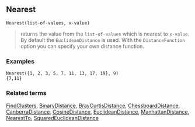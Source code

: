 ## Nearest

```
Nearest(list-of-values, x-value)  
```

> returns the value from the `list-of-values` which is nearest to `x-value`. By default the `EuclideanDistance` is used. With the `DistanceFunction` option you can specify your own distance function.

### Examples
 
```
Nearest({1, 2, 3, 5, 7, 11, 13, 17, 19}, 9) 
{7,11}
```



### Related terms 
[FindClusters](FindClusters.md), [BinaryDistance](BinaryDistance.md), [BrayCurtisDistance](BrayCurtisDistance.md), [ChessboardDistance](ChessboardDistance.md), [CanberraDistance](CanberraDistance.md), [CosineDistance](CosineDistance.md), [EuclideanDistance](EuclideanDistance.md), [ManhattanDistance](ManhattanDistance.md), [NearestTo](NearestTo.md), [SquaredEuclideanDistance](SquaredEuclideanDistance.md)
